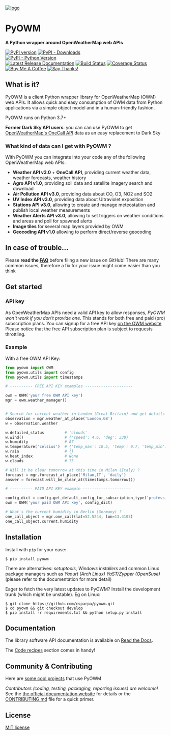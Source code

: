 [![logo](logos/180x180.png)](https://github.com/csparpa)

#  PyOWM  
**A Python wrapper around OpenWeatherMap web APIs**

[![PyPI version](https://badge.fury.io/py/pyowm.svg)](https://badge.fury.io/py/pyowm)
[![PyPI - Downloads](https://img.shields.io/pypi/dm/pyowm.svg)](https://img.shields.io/pypi/dm/pyowm.svg)
<br>
[![PyPI - Python Version](https://img.shields.io/pypi/pyversions/pyowm.svg)](https://img.shields.io/pypi/pyversions/pyowm.svg)
<br>
[![Latest Release Documentation](https://readthedocs.org/projects/pyowm/badge/?version=latest)](https://pyowm.readthedocs.io/en/latest/)
[![Build Status](https://travis-ci.org/csparpa/pyowm.png?branch=develop)](https://travis-ci.org/csparpa/pyowm)
[![Coverage Status](https://coveralls.io/repos/github/csparpa/pyowm/badge.svg?branch=develop)](https://coveralls.io/github/csparpa/pyowm?branch=master)
<br>
<a href="https://www.buymeacoffee.com/LmAl1n9" target="_blank"><img src="https://www.buymeacoffee.com/assets/img/custom_images/black_img.png" alt="Buy Me A Coffee" style="height: auto !important;width: auto !important;" ></a>
[![Say Thanks!](https://img.shields.io/badge/Say%20Thanks-!-1EAEDB.svg)](https://saythanks.io/to/csparpa%40gmail.com)

##  What is it?
PyOWM is a client Python wrapper library for OpenWeatherMap (OWM) web APIs. It allows quick and easy consumption of OWM data from Python applications via a simple object model and in a human-friendly fashion.

PyOWM runs on Python 3.7+

**Former Dark Sky API users**: you can can use PyOWM to get [OpenWeatherMap's OneCall API](https://openweathermap.org/api/one-call-api) data as an easy replacement to Dark Sky

### What kind of data can I get with PyOWM ?
With PyOWM you can integrate into your code any of the following OpenWeatherMap web APIs:

 - **Weather API v3.0** + **OneCall API**, providing current weather data, weather forecasts, weather history
 - **Agro API v1.0**, providing soil data and satellite imagery search and download
 - **Air Pollution API v3.0**, providing data about CO, O3, NO2 and SO2
 - **UV Index API v3.0**, providing data about Ultraviolet exposition
 - **Stations API v3.0**, allowing to create and manage meteostation and publish local weather measurements
 - **Weather Alerts API v3.0**, allowing to set triggers on weather conditions and areas and poll for spawned alerts
 - **Image tiles** for several map layers provided by OWM
 - **Geocoding API v1.0** allowing to perform direct/reverse geocoding 


## In case of trouble...
Please **read the [FAQ](https://pyowm.readthedocs.io/en/latest/v3/faq.html)** before filing a new issue on GitHub! There are many common issues, therefore a fix for your issue might come easier than you think

 ##  Get started

### API key

As OpenWeatherMap APIs need a valid API key to allow responses, *PyOWM won't work if you don't provide one*. This stands for both free and paid (pro) subscription plans.
You can signup for a free API key [on the OWM website](https://home.openweathermap.org/users/sign_up)
Please notice that the free API subscription plan is subject to requests throttling.

### Example

With a free OWM API Key:

```python
from pyowm import OWM
from pyowm.utils import config
from pyowm.utils import timestamps

# ---------- FREE API KEY examples ---------------------

owm = OWM('your free OWM API key')
mgr = owm.weather_manager()


# Search for current weather in London (Great Britain) and get details
observation = mgr.weather_at_place('London,GB')
w = observation.weather

w.detailed_status         # 'clouds'
w.wind()                  # {'speed': 4.6, 'deg': 330}
w.humidity                # 87
w.temperature('celsius')  # {'temp_max': 10.5, 'temp': 9.7, 'temp_min': 9.0}
w.rain                    # {}
w.heat_index              # None
w.clouds                  # 75

# Will it be clear tomorrow at this time in Milan (Italy) ?
forecast = mgr.forecast_at_place('Milan,IT', 'daily')
answer = forecast.will_be_clear_at(timestamps.tomorrow())

# ---------- PAID API KEY example ---------------------

config_dict = config.get_default_config_for_subscription_type('professional')
owm = OWM('your paid OWM API key', config_dict)

# What's the current humidity in Berlin (Germany) ?
one_call_object = mgr.one_call(lat=52.5244, lon=13.4105)
one_call_object.current.humidity
```


##  Installation
Install with `pip` for your ease:

```shell
$ pip install pyowm
```

There are alternatives: _setuptools_, _Windows installers_ and common Linux package managers such as _Yaourt (Arch Linux)_
_YaST/Zypper (OpenSuse)_ (please refer to the documentation for more detail)

Eager to fetch the very latest updates to PyOWM? Install the development trunk (which might be unstable). Eg on Linux:

```shell
$ git clone https://github.com/csparpa/pyowm.git
$ cd pyowm && git checkout develop
$ pip install -r requirements.txt && python setup.py install
```

## Documentation
The library software API documentation is available on [Read the Docs](https://pyowm.readthedocs.io/en/latest/).

The [Code recipes](https://pyowm.readthedocs.io/en/latest/v3/code-recipes.html) section comes in handy!


## Community & Contributing

Here are [some cool projects](https://github.com/csparpa/pyowm/wiki/Community-Projects-using-PyOWM) that use PyOWM

_Contributors (coding, testing, packaging, reporting issues) are welcome!_ See the [the official documentation website](https://pyowm.readthedocs.io/) for details or the [CONTRIBUTING.md](https://github.com/csparpa/pyowm/blob/master/CONTRIBUTING.md) file for a quick primer.


## License
[MIT license](https://github.com/csparpa/pyowm/blob/master/LICENSE)
